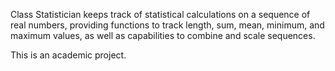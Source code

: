 Class Statistician keeps track of statistical calculations on a sequence of real numbers, providing functions to track length, sum, mean, minimum, and maximum values, as well as capabilities to combine and scale sequences.

This is an academic project.
